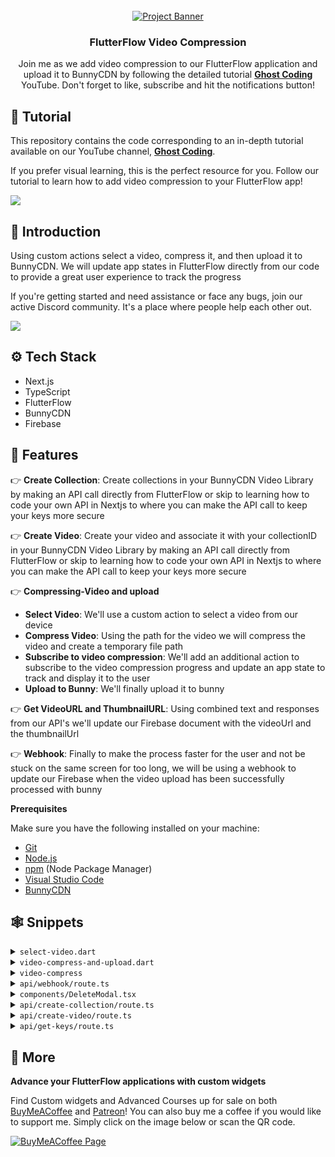 <div align="center">
  <br />
    <a href="https://youtu.be/W8ZuA6cetR0" target="_blank">
      <img src="https://ghost-coding.b-cdn.net/ghost-coding/video-compression/FlutterFlow%20(1).png" alt="Project Banner">
    </a>
  <br />

  <h3 align="center">FlutterFlow Video Compression</h3>

   <div align="center">
    Join me as we add video compression to our FlutterFlow application and upload it to BunnyCDN by following the detailed tutorial <a href="https://www.youtube.com/@GhostCoding..." target="_blank"><b>Ghost Coding</b></a> YouTube. Don't forget to like, subscribe and hit the notifications button!
    </div>
</div>

## 🚨 Tutorial

This repository contains the code corresponding to an in-depth tutorial available on our YouTube channel, <a href="https://www.youtube.com/@GhostCoding..." target="_blank"><b>Ghost Coding</b></a>. 

If you prefer visual learning, this is the perfect resource for you. Follow our tutorial to learn how to add video compression to your FlutterFlow app!

<a href="https://youtu.be/W8ZuA6cetR0" target="_blank"><img src="https://github.com/sujatagunale/EasyRead/assets/151519281/1736fca5-a031-4854-8c09-bc110e3bc16d" /></a>

## <a name="introduction">🤖 Introduction</a>

Using custom actions select a video, compress it, and then upload it to BunnyCDN. We will update app states in FlutterFlow directly from our code to provide a great user experience to track the progress

If you're getting started and need assistance or face any bugs, join our active Discord community. It's a place where people help each other out.

<a href="https://discord.gg/SATshHCGg8" target="_blank"><img src="https://github.com/sujatagunale/EasyRead/assets/151519281/618f4872-1e10-42da-8213-1d69e486d02e" /></a>

## <a name="tech-stack">⚙️ Tech Stack</a>

- Next.js
- TypeScript
- FlutterFlow
- BunnyCDN
- Firebase

## <a name="features">🔋 Features</a>

👉 **Create Collection**: Create collections in your BunnyCDN Video Library by making an API call directly from FlutterFlow or skip to learning how to code your own API in Nextjs to where you can make the API call to keep your keys more secure

👉 **Create Video**: Create your video and associate it with your collectionID in your BunnyCDN Video Library by making an API call directly from FlutterFlow or skip to learning how to code your own API in Nextjs to where you can make the API call to keep your keys more secure

👉 **Compressing-Video and upload**
   - **Select Video**: We'll use a custom action to select a video from our device
   - **Compress Video**: Using the path for the video we will compress the video and create a temporary file path
   - **Subscribe to video compression**: We'll add an additional action to subscribe to the video compression progress and update an app state to track and display it to the user
   - **Upload to Bunny**: We'll finally upload it to bunny

👉 **Get VideoURL and ThumbnailURL**: Using combined text and responses from our API's we'll update our Firebase document with the videoUrl and the thumbnailUrl

👉 **Webhook**: Finally to make the process faster for the user and not be stuck on the same screen for too long, we will be using a webhook to update our Firebase when the video upload has been successfully processed with bunny



**Prerequisites**

Make sure you have the following installed on your machine:

- [Git](https://git-scm.com/)
- [Node.js](https://nodejs.org/en)
- [npm](https://www.npmjs.com/) (Node Package Manager)
- [Visual Studio Code](https://code.visualstudio.com)
- [BunnyCDN](https://bunny.net?ref=6qsfs3fi0p)



## <a name="snippets">🕸️ Snippets</a>

<details>
<summary><code>select-video.dart</code></summary>

```dart
import 'package:image_picker/image_picker.dart';

Future<String> selectVideo() async {
  // Using image picker get video path

  final ImagePicker _picker = ImagePicker();
  final XFile? video = await _picker.pickVideo(source: ImageSource.gallery);

  if (video != null) {
    return video.path;
  } else {
    throw Exception('No video selected');
  }
}
```

</details>

<details>
<summary><code>video-compress-and-upload.dart</code></summary>

```dart

import 'dart:io';
import 'package:video_compress/video_compress.dart';
import 'package:http/http.dart' as http;
import 'dart:async';

Future<void> compressAndUploadVideo(
    String videoPath, String apiKey, String libraryId, String videoId) async {
  // Step 1: Update status to compressing
  FFAppState().update(() {
    FFAppState().statusText = "Compressing video";
    FFAppState().uploadProgress = 0.0;
  });

  // Step 2: Set up a listener for compression progress
  final subscription = VideoCompress.compressProgress$.subscribe((progress) {
    // Update app state with compression progress
    FFAppState().update(() {
      FFAppState().uploadProgress = progress / 100.0; // normalize to 0.0 - 1.0
    });
  });

  // Step 3: Compress the video
  final info = await VideoCompress.compressVideo(
    videoPath,
    quality: VideoQuality.HighestQuality,
    deleteOrigin: false,
  );

  // Remove the subscription after compression is complete
  subscription.unsubscribe();

  // Check if compression was successful
  final compressedVideoPath = info?.file?.path;
  if (compressedVideoPath == null) {
    print('Video compression failed');
    FFAppState().update(() {
      FFAppState().statusText = "Compression failed";
      FFAppState().uploadProgress = 0.0;
    });
    return;
  }

  // Step 4: Update status to uploading
  FFAppState().update(() {
    FFAppState().statusText = "Uploading video";
    FFAppState().uploadProgress = 0.0;
  });

  // Step 5: Upload the compressed video to Bunny CDN
  var url = Uri.parse(
      'https://video.bunnycdn.com/library/$libraryId/videos/$videoId');
  var file = File(compressedVideoPath);
  var fileSize = await file.length();
  var fileStream = file.openRead();

  var request = http.StreamedRequest('PUT', url)
    ..headers.addAll({
      'AccessKey': apiKey,
      'Content-Type': 'application/octet-stream',
    });

  int bytesSent = 0;

  fileStream.listen((chunk) {
    bytesSent += chunk.length;
    var uploadProgress = bytesSent / fileSize;

    FFAppState().update(() {
      FFAppState().uploadProgress = uploadProgress;
    });

    request.sink.add(chunk);
  }, onDone: () async {
    await request.sink.close();
  });
  FFAppState().update(() {
    FFAppState().statusText = "Processing Upload";
  });
  var response = await request.send();

  if (response.statusCode == 200) {
    print('Video uploaded successfully');
  } else {
    print('Failed to upload video. Status code: ${response.statusCode}');
  }

  // Step 6: Delete the temporary compressed video file
  try {
    await file.delete();
    print('Temporary compressed video file deleted');
  } catch (e) {
    print('Failed to delete temporary file: $e');
  }
}
```

</details>

<details>
<summary><code>video-compress</code></summary>

```dart
import 'dart:io';
import 'package:video_compress/video_compress.dart';
import 'dart:async';

Future<String?> compressVideo(String videoPath) async {
  // Update status to "Compressing video"
  FFAppState().update(() {
    FFAppState().statusText = "Compressing video";
    FFAppState().uploadProgress = 0.0;
  });

  // Step 1: Set up a listener for compression progress
  final subscription = VideoCompress.compressProgress$.subscribe((progress) {
    // Update app state with compression progress
    FFAppState().update(() {
      FFAppState().uploadProgress = progress / 100.0; // normalize to 0.0 - 1.0
    });
  });

  // Step 2: Compress the video
  final info = await VideoCompress.compressVideo(
    videoPath,
    quality: VideoQuality.HighestQuality,
    deleteOrigin: false,
  );

  // Remove the subscription after compression is complete
  subscription.unsubscribe();

  // Check if compression was successful
  final compressedVideoPath = info?.file?.path;
  if (compressedVideoPath == null) {
    print('Video compression failed');
    FFAppState().update(() {
      FFAppState().statusText = "Compression failed";
      FFAppState().uploadProgress = 0.0;
    });
    return null;
  }

  // Update status to indicate compression completion
  FFAppState().update(() {
    FFAppState().statusText = "Compression complete";
    FFAppState().uploadProgress = 1.0;
  });

  return compressedVideoPath;
}
```

</details>

<details>
<summary><code>api/webhook/route.ts</code></summary>

```typescript
import admin from 'firebase-admin';
import { NextRequest, NextResponse } from 'next/server';

if (!admin.apps.length) {
    admin.initializeApp({
        credential: admin.credential.cert({
            
            projectId: "video-upload-server",
            privateKey: "-----BEGIN PRIVATE KEY-----\nMIIEvAIBADANBgkqhkiG9w0BAQEFAASCBKYwggSiAgEAAoIBAQDgp16+4UDY013o\nMAfvWwEtS4tDd3e7nruPAxR3KxgPcsyQDZs8E6FQSrKCYSj1m0u5uUrnQU0gkgnk\nt+NUHESBdZvd4+IXQSs8ak8jji5iI7dW+vnTJwoqhoRj+b96PNu8BC87vJeoTpU9\nBKW/3LICxz1i4vm5zPGIbtHhIhpXpdOjMfTIPa1PxWe7wpgpnQjNOYAOF3dlRNYR\n+ocTqKiMkOegpQdpRxXimC2KytCV0TEQ9kgzrcDbrDozKqpXvpu6HUiQyOQlc+eY\n16BvraKDvGkUT/7Vdbn/PjYrA64wzj8JmRKSdnG9CvhtQ58tmj97U6tMNbzSq39e\n+M70KoupAgMBAAECggEAFlKLJ4xaVTErc5bSMwZn54hKHjoQu6PaHyu/LNgrW92c\nVfQEKMQKk1/YvPvKhh0YOSwgNTpX35SjRwa+n+zvIa39/t5V6Nmg4i/uDSpjkXzb\nCtmFWWXXrMIRBZ4bWJoTe2svBlCHAUJNsfJ0Rcw4I+6IOvsytTOYDGZ2lFg/JdY0\ntn/VDhr4GtECTvC3si3CUKuzTEsucKTUh7l1LDfj3F3ADf08+iNzTc8QPcleRplF\nDV/8eajg8HcPOiOQjUj2To9cdHn7p0bzEyI5aq7qjtuxTipyjB8/6MBJ+MbpSjfx\nlcTwMQvmKkjQE7CHo9ls8vRNWlspkagwPephpqwoAQKBgQD0b0U2zvJbv9geUOEp\nSkHnB8g76I+qovlV69sJuC+Wf1b2gRA1qcjHCqBX2WSr9h/k0DjfeV7+vte3oPAP\n+EDcmW0ie99owP47vlMfu1sdHLkPz1nfB8hQBLTR5FB/4Ql3lXaktbR+tdXiFCKX\n0CZt+65cY0i/uWMnBVGRImhMGQKBgQDrSIC66PB/4VZxC8ikORZlIpyCu0pdl2UV\n/A9CAkV9cSw+qC3cx6dLBSmaD//Fpa+U9G8G2s4G7zprQFmh4zSkag6xkTMRrA//\nHPuEmZO69EprH2OKeVJdtpkCbQikhI44wyGQ2cQuihP47EoYzgANZS3Jnb2o8FQ4\nqR4jXDkuEQKBgE4XxpsuHswlTJzS5jzU1p1DJTvOnye7DcHfqok+aSXB5Ty4Gz+p\n0NWWlYe7kqhF6AaoZ6MuGaV1v2GRb2EKxV41PmLIBKZpElBwDAqVRxTT+mQMsP/K\ncrrt5f8w3G8erHGiNNeGnfXljkG+gRbTj5OP1zL5HWLzjbQHxPmDbqLxAoGAJfU7\nd2wPKMJk3LYG95+SIlzUHS80DydWkpZoq8CMD3HLrowZYg3/ylWZ4ZYFMJDLY9+P\nbe6s4GeF6DmofDqYipHlrvX65DX7GrBFT54rPDUfMGsO9w8dn6rOwppuk4QjIbsx\nVhob0VpLYJRWW+wYDBEvsuA08eVb4Qw/pXrCatECgYBmvLlDwR6X6bkz2FgdT0Ej\ndxBw7vS7ufrXRFsr7boEea7KjcPGAaOGd/Rai0XTYAVOQBe9+neM9AgnStU9moPK\nwc4gE8zMxtwdB6YQmJM4HQGtIxET1s+DMDprMG2vAcrrfsrQHAcJgyD8BQi9Koxg\n+aHIACUKwZIePNZfXGhrpw==\n-----END PRIVATE KEY-----\n",
            clientEmail: "firebase-adminsdk-tz5eu@video-upload-server.iam.gserviceaccount.com",
            
        }),
    });
}

const db = admin.firestore();

export async function POST(req: NextRequest) {
    try {
        const requestBody = await req.json();
        console.log('Data received from BunnyCDN:', requestBody);

        const { VideoGuid, Status } = requestBody;

        if (Status === 3 || Status === 5) {
            const videoRef = db.collection('video-uploads');
            const snapshot = await videoRef.where("videoguid", "==", VideoGuid).get();

            if(snapshot.empty) {
                console.log('Video not found in Firestore');
                return NextResponse.json({ error: 'Video not found' }, { status: 404 });
            }

            const doc = snapshot.docs[0];
            if (Status === 3) {
                console.log('Video successfully uploaded to Bunny and updating document for VideoGuid: ', VideoGuid, "setting draft to false");
                await doc.ref.update({ draft: false });
            } else if (Status === 5) {
                console.log('Video failed to upload to Bunny and updating document for VideoGuid: ', VideoGuid, "setting uploadFailed to true");
                await doc.ref.update({ uploadFailed: true });
            }
            console.log('Webhook processed successfully for videoguid: ', VideoGuid);
            return NextResponse.json({ message: 'Webhook processed successfully' }, { status: 200 });

        } else {
            console.log('No action taken for Status: ', Status, "with VideoGuid: ", VideoGuid);
            return NextResponse.json({ message: 'No action taken' }, { status: 200 });
        }


    } catch (error) {
        console.error('Webhook Error:', error);
        return NextResponse.json({ error: 'An error occurred' }, { status: 500 });
    }
    


}
```

</details>

<details>
<summary><code>components/DeleteModal.tsx</code></summary>

```typescript
"use client";

import Image from "next/image";
import { useState } from "react";

import { deleteDocument } from "@/lib/actions/room.actions";

import {
  Dialog,
  DialogClose,
  DialogContent,
  DialogDescription,
  DialogFooter,
  DialogHeader,
  DialogTitle,
  DialogTrigger,
} from "@/components/ui/dialog";

import { Button } from "./ui/button";

export const DeleteModal = ({ roomId }: DeleteModalProps) => {
  const [open, setOpen] = useState(false);
  const [loading, setLoading] = useState(false);

  const deleteDocumentHandler = async () => {
    setLoading(true);

    try {
      await deleteDocument(roomId);
      setOpen(false);
    } catch (error) {
      console.log("Error notif:", error);
    }

    setLoading(false);
  };

  return (
    <Dialog open={open} onOpenChange={setOpen}>
      <DialogTrigger asChild>
        <Button className="min-w-9 rounded-xl bg-transparent p-2 transition-all">
          <Image
            src="/assets/icons/delete.svg"
            alt="delete"
            width={20}
            height={20}
            className="mt-1"
          />
        </Button>
      </DialogTrigger>
      <DialogContent className="shad-dialog">
        <DialogHeader>
          <Image
            src="/assets/icons/delete-modal.svg"
            alt="delete"
            width={48}
            height={48}
            className="mb-4"
          />
          <DialogTitle>Delete document</DialogTitle>
          <DialogDescription>
            Are you sure you want to delete this document? This action cannot be
            undone.
          </DialogDescription>
        </DialogHeader>

        <DialogFooter className="mt-5">
          <DialogClose asChild className="w-full bg-dark-400 text-white">
            Cancel
          </DialogClose>

          <Button
            variant="destructive"
            onClick={deleteDocumentHandler}
            className="gradient-red w-full"
          >
            {loading ? "Deleting..." : "Delete"}
          </Button>
        </DialogFooter>
      </DialogContent>
    </Dialog>
  );
};
```

</details>

<details>
<summary><code>api/create-collection/route.ts</code></summary>

```typescript
import axios from "axios";
import { NextRequest, NextResponse } from "next/server";

export async function GET(req: NextRequest){

    const { searchParams } = new URL(req.url); 
    
    const uniqueId = searchParams.get('uniqueId');

    if(!uniqueId){
        return NextResponse.json({ error: 'Missing uniqueId' }, { status: 400 });
    }

    try {
        const libraryId = process.env.LIBRARY_ID;
        const response = await axios.post(`https://video.bunnycdn.com/library/${libraryId}/collections`,
            {
                name: uniqueId
            },
            {
                headers: {
                    "Content-Type": "application/json",
                    AccessKey: process.env.BUNNY_API_KEY!,
                },
            }
        );

        const collectionId = response.data.guid;
        return NextResponse.json({ collectionId}, { status: 200 });
    } catch (error) {
        console.error('Error creating collection:', error);
        return NextResponse.json({ error: 'An error occurred' }, { status: 500 });
    }
}
```

</details>
<details>
<summary><code>api/create-video/route.ts</code></summary>

```typescript
import axios from "axios";
import { NextRequest, NextResponse } from "next/server";

export async function GET(req: NextRequest){

    const { searchParams } = new URL(req.url); 
    
    const uniqueId = searchParams.get('uniqueId');
    const collectionIdValue = searchParams.get('collectionId');
    const thumbnail = searchParams.get('thumbnailTime');

    if(!uniqueId || !collectionIdValue || !thumbnail){
        return NextResponse.json({ error: 'Missing uniqueId or collectionId thumbnail' }, { status: 400 });
    }

    try {
        const libraryId = process.env.LIBRARY_ID;
        const response = await axios.post(`https://video.bunnycdn.com/library/${libraryId}/videos`,
            {
                title: uniqueId,
                collectionId: collectionIdValue,
                thumbnailTime: thumbnail
            },
            {
                headers: {
                    "Content-Type": "application/json",
                    AccessKey: process.env.BUNNY_API_KEY!,
                },
            }
        );

        const videoguid = response.data.guid;
        const thumbnailFileName = response.data.thumbnailFileName;
        return NextResponse.json({ videoguid, thumbnailFileName}, { status: 200 });
    } catch (error) {
        console.error('Error creating collection:', error);
        return NextResponse.json({ error: 'An error occurred' }, { status: 500 });
    }
}
```

</details>
<details>
<summary><code>api/get-keys/route.ts</code></summary>

```typescript

import {  NextResponse } from "next/server";

export async function GET(){


    try {
        const libraryId = process.env.LIBRARY_ID;
        const accessKey = process.env.BUNNY_API_KEY
           
         

        
        return NextResponse.json({ libraryId, accessKey }, { status: 200 });
    } catch (error) {
        console.error('Error creating collection:', error);
        return NextResponse.json({ error: 'An error occurred' }, { status: 500 });
    }
}
```

</details>


## <a name="more">🚀 More</a>
**Advance your FlutterFlow applications with custom widgets**

Find Custom widgets and Advanced Courses up for sale on both [BuyMeACoffee](https://buymeacoffee.com/ghostcoding/extras) and [Patreon](https://www.patreon.com/ghostcoding/shop)! You can also buy me a coffee if you would like to support me. Simply click on the image below or scan the QR code.

<a href="https://buymeacoffee.com/ghostcoding" target="_blank">
<img src="https://ghost-coding.b-cdn.net/ghost-coding/bmc_qr%20(1).png" alt="BuyMeACoffee Page">
</a>
